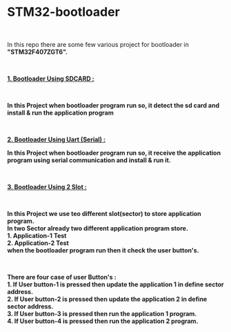 # STM32-bootloader
<br>
<p>In this repo there are some few various project for bootloader in <b>&quot;STM32F407ZGT6&quot;<b>.<p>
<br>
<p style="size: 18px"><b><u>1. Bootloader Using SDCARD :</u></b></p>
<br>
<p style="size: 12px">In this Project when bootloader program run so, it detect the sd card and install & run the application program</p>
<br>
<p style="size: 18px"><b><u>2. Bootloader Using Uart (Serial) :</u></b></p>
<p style="size: 12px">In this Project when bootloader program run so, it receive the application program using serial communication and install & run it.</p>
<br>
<p style="size: 18px"><b><u>3. Bootloader Using 2 Slot :</u></b></p>
<br>
<p style="size: 12px">In this Project we use teo different slot(sector) to store application program.<br>
In two Sector already two different application program store.<br>
1. Application-1 Test<br>
2. Application-2 Test<br>
when the bootloader program run then it check the user button's.</p><br>
<p style="size: 12px">There are four case of user Button's :<br>
	1. If User button-1 is pressed then update the application 1 in define sector address.<br>
	2. If User button-2 is pressed then update the application 2 in define sector address.<br>
	3. If User button-3 is pressed then run the application 1 program.<br>
	4. If User button-4 is pressed then run the application 2 program.<br>
<br>